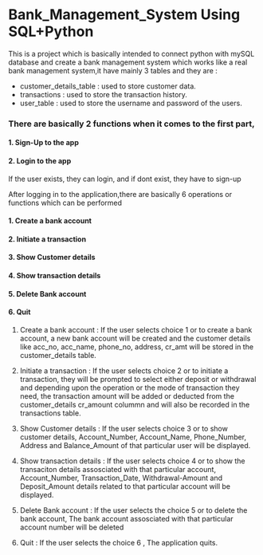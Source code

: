 # Bank_Management_System Using SQL+Python

This is a project which is basically intended to connect python with mySQL database and create a bank management system which works like a real bank management system,it have mainly 3 tables and they are : 
* customer_details_table : used to store customer data.
* transactions : used to store the transaction history.
* user_table : used to store the username and password of the users.

### There are basically 2 functions when it comes to the first part,

#### 1. Sign-Up to the app
#### 2. Login to the app

If the user exists, they can login, and if dont exist, they have to sign-up

After logging in to the application,there are basically 6 operations or functions which can be performed
#### 1. Create a bank account
#### 2. Initiate a transaction
#### 3. Show Customer details
#### 4. Show transaction details
#### 5. Delete Bank account
#### 6. Quit

1. Create a bank account : If the user selects choice 1 or to create a bank account, a new bank account will be created and the customer details like acc_no, acc_name, 
phone_no, address, cr_amt will be stored in the customer_details table.

2. Initiate a transaction : If the user selects choice 2 or to initiate a transaction, they will be prompted to select either deposit or withdrawal
and depending upon the operation or the mode of transaction they need, the transaction amount will be added or deducted from the customer_details cr_amount colummn and
will also be recorded in the transactions table.

3. Show Customer details : If the user selects choice 3 or to show customer details, Account_Number, Account_Name, Phone_Number, Address and Balance_Amount of that particular 
user will be displayed.

4. Show transaction details : If the user selects choice 4 or to show the transaciton details assosciated with that particular account, Account_Number, Transaction_Date, 
Withdrawal-Amount and Deposit_Amount details related to that particular account will be displayed.

5. Delete Bank account : If the user selects the choice 5 or to delete the bank account, The bank account assosciated with that particular account number will be deleted

6. Quit : If the user selects the choice 6 , The application quits.
